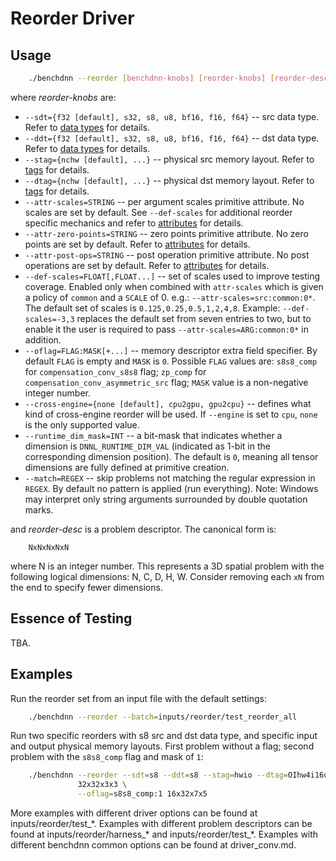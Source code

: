 # Reorder Driver

## Usage
``` sh
    ./benchdnn --reorder [benchdnn-knobs] [reorder-knobs] [reorder-desc] ...
```

where *reorder-knobs* are:

 - `--sdt={f32 [default], s32, s8, u8, bf16, f16, f64}` -- src data type.
            Refer to [data types](knobs_dt.md) for details.
 - `--ddt={f32 [default], s32, s8, u8, bf16, f16, f64}` -- dst data type.
            Refer to [data types](knobs_dt.md) for details.
 - `--stag={nchw [default], ...}` -- physical src memory layout.
            Refer to [tags](knobs_tag.md) for details.
 - `--dtag={nchw [default], ...}` -- physical dst memory layout.
            Refer to [tags](knobs_tag.md) for details.
 - `--attr-scales=STRING` -- per argument scales primitive attribute. No
            scales are set by default. See `--def-scales` for additional
            reorder specific mechanics and refer to [attributes](knobs_attr.md)
            for details.
 - `--attr-zero-points=STRING` -- zero points primitive attribute. No zero
            points are set by default. Refer to [attributes](knobs_attr.md)
            for details.
 - `--attr-post-ops=STRING` -- post operation primitive attribute. No post
            operations are set by default. Refer to [attributes](knobs_attr.md)
            for details.
- `--def-scales=FLOAT[,FLOAT...]` -- set of scales used to improve testing
            coverage. Enabled only when combined with `attr-scales` which is
            given a policy of `common` and a `SCALE` of 0. e.g.:
            `--attr-scales=src:common:0*`. The default set of scales is
            `0.125,0.25,0.5,1,2,4,8`.
            Example: `--def-scales=-3,3` replaces the default set from seven entries
            to two, but to enable it the user is required to pass
            `--attr-scales=ARG:common:0*` in addition.
 - `--oflag=FLAG:MASK[+...]` -- memory descriptor extra field specifier. By
            default `FLAG` is empty and `MASK` is `0`. Possible `FLAG` values
            are:
            `s8s8_comp` for `compensation_conv_s8s8` flag;
            `zp_comp` for `compensation_conv_asymmetric_src` flag;
            `MASK` value is a non-negative integer number.
 - `--cross-engine={none [default], cpu2gpu, gpu2cpu}` -- defines what kind of
            cross-engine reorder will be used. If `--engine` is set to `cpu`,
            `none` is the only supported value.
 - `--runtime_dim_mask=INT` -- a bit-mask that indicates whether a dimension is
            `DNNL_RUNTIME_DIM_VAL` (indicated as 1-bit in the corresponding
            dimension position). The default is `0`, meaning all tensor
            dimensions are fully defined at primitive creation.
 - `--match=REGEX` -- skip problems not matching the regular expression in
            `REGEX`. By default no pattern is applied (run everything).
            Note: Windows may interpret only string arguments surrounded by
            double quotation marks.

and *reorder-desc* is a problem descriptor. The canonical form is:
```
    NxNxNxNxN
```
where N is an integer number. This represents a 3D spatial problem with the
following logical dimensions: N, C, D, H, W. Consider removing each `xN` from
the end to specify fewer dimensions.


## Essence of Testing
TBA.


## Examples

Run the reorder set from an input file with the default settings:
``` sh
    ./benchdnn --reorder --batch=inputs/reorder/test_reorder_all
```

Run two specific reorders with s8 src and dst data type, and specific input and
output physical memory layouts. First problem without a flag; second problem
with the `s8s8_comp` flag and mask of `1`:
``` sh
    ./benchdnn --reorder --sdt=s8 --ddt=s8 --stag=hwio --dtag=OIhw4i16o4i \
               32x32x3x3 \
               --oflag=s8s8_comp:1 16x32x7x5
```

More examples with different driver options can be found at
inputs/reorder/test_\*. Examples with different problem descriptors can be
found at inputs/reorder/harness_\* and inputs/reorder/test_\*. Examples with
different benchdnn common options can be found at driver_conv.md.
